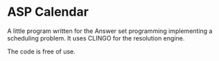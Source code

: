 # ASP Calendar

A little program written for the Answer set programming implementing a scheduling problem. It uses CLINGO for the resolution engine.

The code is free of use.
